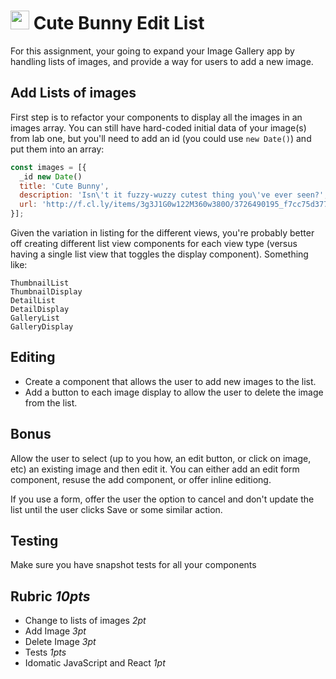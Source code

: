 <img src="https://cloud.githubusercontent.com/assets/478864/22186847/68223ce6-e0b1-11e6-8a62-0e3edc96725e.png" width=30> Cute Bunny Edit List
===

For this assignment, your going to expand your Image Gallery app by handling lists of images, 
and provide a way for users to add a new image. 

## Add Lists of images

First step is to refactor your components to display all the images in an images array. You can still have hard-coded
initial data of your image(s) from lab one, but you'll need to add an id (you could use `new Date()`) and put them into an array:

```js
const images = [{ 
  _id new Date()
  title: 'Cute Bunny',
  description: 'Isn\'t it fuzzy-wuzzy cutest thing you\'ve ever seen?',
  url: 'http://f.cl.ly/items/3g3J1G0w122M360w380O/3726490195_f7cc75d377_o.jpg'
}];
```

Given the variation in listing for the different views, you're probably better off 
creating different list view components for each view type (versus having a single list view
that toggles the display component). Something like:

```
ThumbnailList
ThumbnailDisplay
DetailList
DetailDisplay
GalleryList
GalleryDisplay
```

## Editing

* Create a component that allows the user to add new images to the list.
* Add a button to each image display to allow the user to delete the image from the list.

## Bonus

Allow the user to select (up to you how, an edit button, or click on image, etc) an existing image
and then edit it. You can either add an edit form component, resuse the add component, or offer inline editiong.

If you use a form, offer the user the option to cancel and don't update the list until the user clicks
Save or some similar action.

## Testing

Make sure you have snapshot tests for all your components

## Rubric *10pts*

- Change to lists of images *2pt*
- Add Image *3pt*
- Delete Image *3pt*
- Tests *1pts*
- Idomatic JavaScript and React *1pt*
